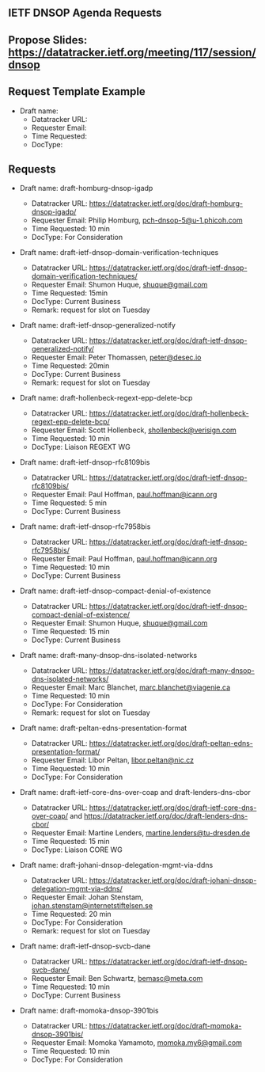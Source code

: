 ## IETF DNSOP Agenda Requests

## Propose Slides: https://datatracker.ietf.org/meeting/117/session/dnsop

## Request Template Example

*   Draft name:
    - Datatracker URL:
    - Requester Email:
    - Time Requested:
    - DocType:

## Requests

*   Draft name: draft-homburg-dnsop-igadp
    - Datatracker URL: https://datatracker.ietf.org/doc/draft-homburg-dnsop-igadp/
    - Requester Email: Philip Homburg, <pch-dnsop-5@u-1.phicoh.com>
    - Time Requested: 10 min
    - DocType: For Consideration

*   Draft name: draft-ietf-dnsop-domain-verification-techniques
    - Datatracker URL: https://datatracker.ietf.org/doc/draft-ietf-dnsop-domain-verification-techniques/
    - Requester Email: Shumon Huque, <shuque@gmail.com>
    - Time Requested: 15min
    - DocType: Current Business
    - Remark: request for slot on Tuesday

*   Draft name: draft-ietf-dnsop-generalized-notify
    - Datatracker URL: https://datatracker.ietf.org/doc/draft-ietf-dnsop-generalized-notify/
    - Requester Email: Peter Thomassen, <peter@desec.io>
    - Time Requested: 20min
    - DocType: Current Business
    - Remark: request for slot on Tuesday

*   Draft name: draft-hollenbeck-regext-epp-delete-bcp
    - Datatracker URL: https://datatracker.ietf.org/doc/draft-hollenbeck-regext-epp-delete-bcp/
    - Requester Email: Scott Hollenbeck, <shollenbeck@verisign.com>
    - Time Requested: 10 min
    - DocType: Liaison REGEXT WG

*   Draft name: draft-ietf-dnsop-rfc8109bis
    - Datatracker URL: https://datatracker.ietf.org/doc/draft-ietf-dnsop-rfc8109bis/
    - Requester Email: Paul Hoffman, <paul.hoffman@icann.org>
    - Time Requested: 5 min
    - DocType: Current Business

*   Draft name: draft-ietf-dnsop-rfc7958bis
    - Datatracker URL: https://datatracker.ietf.org/doc/draft-ietf-dnsop-rfc7958bis/
    - Requester Email: Paul Hoffman, <paul.hoffman@icann.org>
    - Time Requested: 10 min
    - DocType: Current Business

*   Draft name: draft-ietf-dnsop-compact-denial-of-existence
    - Datatracker URL: https://datatracker.ietf.org/doc/draft-ietf-dnsop-compact-denial-of-existence/
    - Requester Email: Shumon Huque, <shuque@gmail.com>
    - Time Requested: 15 min
    - DocType: Current Business

*   Draft name: draft-many-dnsop-dns-isolated-networks
    - Datatracker URL: https://datatracker.ietf.org/doc/draft-many-dnsop-dns-isolated-networks/
    - Requester Email: Marc Blanchet, <marc.blanchet@viagenie.ca>
    - Time Requested: 10 min
    - DocType: For Consideration
    - Remark: request for slot on Tuesday

*   Draft name: draft-peltan-edns-presentation-format
    - Datatracker URL: https://datatracker.ietf.org/doc/draft-peltan-edns-presentation-format/
    - Requester Email: Libor Peltan, <libor.peltan@nic.cz>
    - Time Requested: 10 min
    - DocType: For Consideration

*   Draft name: draft-ietf-core-dns-over-coap and draft-lenders-dns-cbor
    - Datatracker URL: https://datatracker.ietf.org/doc/draft-ietf-core-dns-over-coap/ and https://datatracker.ietf.org/doc/draft-lenders-dns-cbor/
    - Requester Email: Martine Lenders, <martine.lenders@tu-dresden.de>
    - Time Requested: 15 min
    - DocType: Liaison CORE WG

*   Draft name: draft-johani-dnsop-delegation-mgmt-via-ddns
    - Datatracker URL: https://datatracker.ietf.org/doc/draft-johani-dnsop-delegation-mgmt-via-ddns/
    - Requester Email: Johan Stenstam, <johan.stenstam@internetstiftelsen.se>
    - Time Requested: 20 min
    - DocType: For Consideration
    - Remark: request for slot on Tuesday

*   Draft name: draft-ietf-dnsop-svcb-dane
    - Datatracker URL: https://datatracker.ietf.org/doc/draft-ietf-dnsop-svcb-dane/
    - Requester Email: Ben Schwartz, <bemasc@meta.com>
    - Time Requested: 10 min
    - DocType: Current Business

*   Draft name: draft-momoka-dnsop-3901bis
    - Datatracker URL: https://datatracker.ietf.org/doc/draft-momoka-dnsop-3901bis/
    - Requester Email: Momoka Yamamoto, <momoka.my6@gmail.com>
    - Time Requested: 10 min
    - DocType: For Consideration
